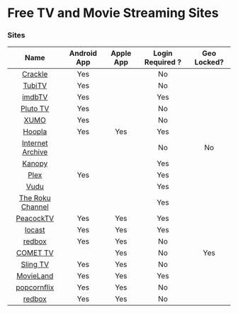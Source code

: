 # Free TV and Movie Streaming Sites

### Sites

| Name  | Android App   | Apple App | Login Required ? | Geo Locked? |
| :------------: | :------------: | :------------: | :------------: | :------------: |
| [Crackle](https://www.crackle.com/ "Crackle")  | Yes  | | No | |
| [TubiTV](https://tubitv.com/home/ "TubiTV")  |  Yes | | No | |
|[imdbTV](https://www.imdb.com/tv/ "imdbTV") | Yes| | Yes | |
| [Pluto TV](http://www.pluto.tv/live-tv/ "Pluto TV") | Yes | | No |  |
| [XUMO](https://www.xumo.tv "XUMO")| Yes | | No |  |
| [Hoopla](https://www.hoopladigital.com/)| Yes| Yes | Yes ||
|[Internet Archive](https://archive.org/details/moviesandfilms?&sort=-downloads&and%5B%5D=collection%3A%22feature_films%22 "Internet Archive") | | | No | No|
|[Kanopy](https://www.kanopy.com/ "Kanopy") | | | Yes | |
|[Plex](https://www.plex.tv/watch-free/ "Plex") | Yes| | Yes | |
|[Vudu](https://www.vudu.com/content/movies/movieslist?AVAILABLE_FOR_FREE=Yes&cid=partner&scid=linkshare/ "Vudu") | | | Yes | |
| [The Roku Channel](https://therokuchannel.roku.com/?Ref=CJ&utm_source=cj&utm_medium=affiliate&utm_campaign=cj_affiliate_sale&utm_content=1607582&utm_term=13571891&cjevent=c7637c7b3ade11ea828c03500a24060e:// "The Roku Channel") | | | Yes |  | |
| [PeacockTV](https://www.peacocktv.com/ "PeacockTV")| Yes| Yes| Yes | | |
| [locast](https://www.locast.org "locast") | Yes| Yes| Yes | | |
| [redbox](https://www.redbox.com/stream-free-live-tv)| Yes | Yes | No| |
| [COMET TV](https://www.comettv.com/watch-live/) | |Yes | No | Yes |
| [Sling TV](https://watch.sling.com/) | Yes | Yes | No | |
| [MovieLand](https://movieland.site/) | Yes | Yes | Yes | | 
| [popcornflix](https://www.popcornflix.com) | Yes | Yes | No | |
| [redbox](https://www.redbox.com/stream-free-live-tv) | Yes | Yes | No | |

